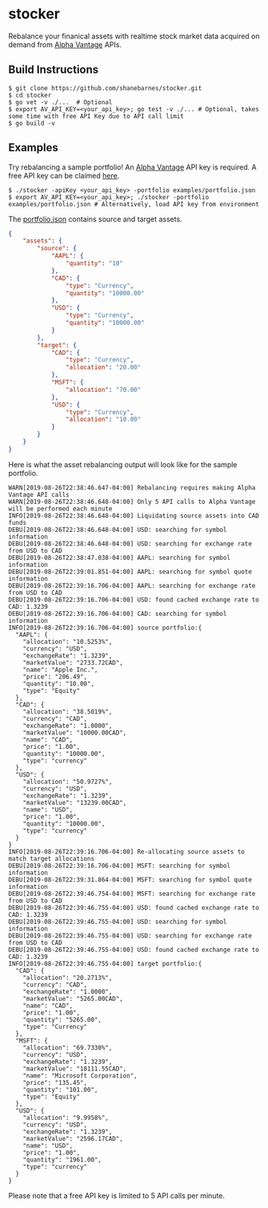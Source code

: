 # stocker
Rebalance your finanical assets with realtime stock market data acquired on demand from [Alpha Vantage](https://www.alphavantage.co/) APIs.

## Build Instructions

```shell
$ git clone https://github.com/shanebarnes/stocker.git
$ cd stocker
$ go vet -v ./...  # Optional
$ export AV_API_KEY=<your_api_key>; go test -v ./... # Optional, takes some time with free API Key due to API call limit
$ go build -v
```

## Examples

Try rebalancing a sample portfolio! An [Alpha Vantage](https://www.alphavantage.co/) API key is required. A free API key can be claimed [here](https://www.alphavantage.co/support/#api-key).

```shell
$ ./stocker -apiKey <your_api_key> -portfolio examples/portfolio.json
$ export AV_API_KEY=<your_api_key>; ./stocker -portfolio examples/portfolio.json # Alternatively, load API key from environment
```

The [portfolio.json](https://github.com/shanebarnes/stocker/blob/master/examples/portfolio.json) contains source and target assets.

```json
{
    "assets": {
        "source": {
            "AAPL": {
                "quantity": "10"
            },
            "CAD": {
                "type": "Currency",
                "quantity": "10000.00"
            },
            "USD": {
                "type": "Currency",
                "quantity": "10000.00"
            }
        },
        "target": {
            "CAD": {
                "type": "Currency",
                "allocation": "20.00"
            },
            "MSFT": {
                "allocation": "70.00"
            },
            "USD": {
                "type": "Currency",
                "allocation": "10.00"
            }
        }
    }
}
```

Here is what the asset rebalancing output will look like for the sample portfolio.

```shell
WARN[2019-08-26T22:38:46.647-04:00] Rebalancing requires making Alpha Vantage API calls
WARN[2019-08-26T22:38:46.648-04:00] Only 5 API calls to Alpha Vantage will be performed each minute
INFO[2019-08-26T22:38:46.648-04:00] Liquidating source assets into CAD funds
DEBU[2019-08-26T22:38:46.648-04:00] USD: searching for symbol information
DEBU[2019-08-26T22:38:46.648-04:00] USD: searching for exchange rate from USD to CAD
DEBU[2019-08-26T22:38:47.038-04:00] AAPL: searching for symbol information
DEBU[2019-08-26T22:39:01.851-04:00] AAPL: searching for symbol quote information
DEBU[2019-08-26T22:39:16.706-04:00] AAPL: searching for exchange rate from USD to CAD
DEBU[2019-08-26T22:39:16.706-04:00] USD: found cached exchange rate to CAD: 1.3239
DEBU[2019-08-26T22:39:16.706-04:00] CAD: searching for symbol information
INFO[2019-08-26T22:39:16.706-04:00] source portfolio:{
  "AAPL": {
    "allocation": "10.5253%",
    "currency": "USD",
    "exchangeRate": "1.3239",
    "marketValue": "2733.72CAD",
    "name": "Apple Inc.",
    "price": "206.49",
    "quantity": "10.00",
    "type": "Equity"
  },
  "CAD": {
    "allocation": "38.5019%",
    "currency": "CAD",
    "exchangeRate": "1.0000",
    "marketValue": "10000.00CAD",
    "name": "CAD",
    "price": "1.00",
    "quantity": "10000.00",
    "type": "currency"
  },
  "USD": {
    "allocation": "50.9727%",
    "currency": "USD",
    "exchangeRate": "1.3239",
    "marketValue": "13239.00CAD",
    "name": "USD",
    "price": "1.00",
    "quantity": "10000.00",
    "type": "currency"
  }
}
INFO[2019-08-26T22:39:16.706-04:00] Re-allocating source assets to match target allocations
DEBU[2019-08-26T22:39:16.706-04:00] MSFT: searching for symbol information
DEBU[2019-08-26T22:39:31.864-04:00] MSFT: searching for symbol quote information
DEBU[2019-08-26T22:39:46.754-04:00] MSFT: searching for exchange rate from USD to CAD
DEBU[2019-08-26T22:39:46.755-04:00] USD: found cached exchange rate to CAD: 1.3239
DEBU[2019-08-26T22:39:46.755-04:00] USD: searching for symbol information
DEBU[2019-08-26T22:39:46.755-04:00] USD: searching for exchange rate from USD to CAD
DEBU[2019-08-26T22:39:46.755-04:00] USD: found cached exchange rate to CAD: 1.3239
INFO[2019-08-26T22:39:46.755-04:00] target portfolio:{
  "CAD": {
    "allocation": "20.2713%",
    "currency": "CAD",
    "exchangeRate": "1.0000",
    "marketValue": "5265.00CAD",
    "name": "CAD",
    "price": "1.00",
    "quantity": "5265.00",
    "type": "Currency"
  },
  "MSFT": {
    "allocation": "69.7330%",
    "currency": "USD",
    "exchangeRate": "1.3239",
    "marketValue": "18111.55CAD",
    "name": "Microsoft Corporation",
    "price": "135.45",
    "quantity": "101.00",
    "type": "Equity"
  },
  "USD": {
    "allocation": "9.9958%",
    "currency": "USD",
    "exchangeRate": "1.3239",
    "marketValue": "2596.17CAD",
    "name": "USD",
    "price": "1.00",
    "quantity": "1961.00",
    "type": "currency"
  }
}
```

Please note that a free API key is limited to 5 API calls per minute.
